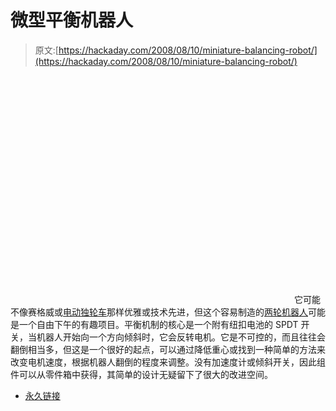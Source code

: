 # 微型平衡机器人

> 原文:[https://hackaday.com/2008/08/10/miniature-balancing-robot/](https://hackaday.com/2008/08/10/miniature-balancing-robot/)

<object width="450" height="364"><param name="movie" value="http://www.youtube.com/v/hbF8NfrjQfI&amp;hl=en&amp;fs=1&amp;rel=0&amp;color1=0x3a3a3a&amp;color2=0x999999"> <param name="allowFullScreen" value="true"></object> 
它可能不像赛格威或[电动独轮车](http://www.hackaday.com/2008/07/10/motorized-unicycles/)那样优雅或技术先进，但这个容易制造的[两轮机器人](http://www.instructables.com/id/Balancing_Robot/)可能是一个自由下午的有趣项目。平衡机制的核心是一个附有纽扣电池的 SPDT 开关，当机器人开始向一个方向倾斜时，它会反转电机。它是不可控的，而且往往会翻倒相当多，但这是一个很好的起点，可以通过降低重心或找到一种简单的方法来改变电机速度，根据机器人翻倒的程度来调整。没有加速度计或倾斜开关，因此组件可以从零件箱中获得，其简单的设计无疑留下了很大的改进空间。

*   [永久链接](http://www.instructables.com/id/Balancing_Robot/)